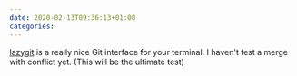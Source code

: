 ```yaml
---
date: 2020-02-13T09:36:13+01:00
categories:
---
```

[lazygit](https://github.com/jesseduffield/lazygit) is a really nice Git interface for your terminal. I haven&#39;t test a merge with conflict yet. (This will be the ultimate test)